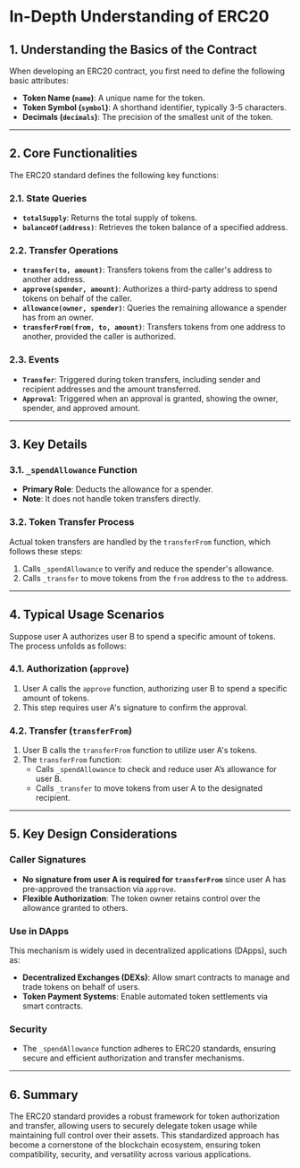 # In-Depth Understanding of ERC20

## **1. Understanding the Basics of the Contract**

When developing an ERC20 contract, you first need to define the following basic attributes:
- **Token Name (`name`)**: A unique name for the token.
- **Token Symbol (`symbol`)**: A shorthand identifier, typically 3-5 characters.
- **Decimals (`decimals`)**: The precision of the smallest unit of the token.

---

## **2. Core Functionalities**

The ERC20 standard defines the following key functions:

### **2.1. State Queries**
- **`totalSupply`**: Returns the total supply of tokens.
- **`balanceOf(address)`**: Retrieves the token balance of a specified address.

### **2.2. Transfer Operations**
- **`transfer(to, amount)`**: Transfers tokens from the caller's address to another address.
- **`approve(spender, amount)`**: Authorizes a third-party address to spend tokens on behalf of the caller.
- **`allowance(owner, spender)`**: Queries the remaining allowance a spender has from an owner.
- **`transferFrom(from, to, amount)`**: Transfers tokens from one address to another, provided the caller is authorized.

### **2.3. Events**
- **`Transfer`**: Triggered during token transfers, including sender and recipient addresses and the amount transferred.
- **`Approval`**: Triggered when an approval is granted, showing the owner, spender, and approved amount.

---

## **3. Key Details**

### **3.1. `_spendAllowance` Function**
- **Primary Role**: Deducts the allowance for a spender.
- **Note**: It does not handle token transfers directly.

### **3.2. Token Transfer Process**
Actual token transfers are handled by the `transferFrom` function, which follows these steps:
1. Calls `_spendAllowance` to verify and reduce the spender's allowance.
2. Calls `_transfer` to move tokens from the `from` address to the `to` address.

---

## **4. Typical Usage Scenarios**

Suppose user A authorizes user B to spend a specific amount of tokens. The process unfolds as follows:

### **4.1. Authorization (`approve`)**
1. User A calls the `approve` function, authorizing user B to spend a specific amount of tokens.
2. This step requires user A's signature to confirm the approval.

### **4.2. Transfer (`transferFrom`)**
1. User B calls the `transferFrom` function to utilize user A's tokens.
2. The `transferFrom` function:
   - Calls `_spendAllowance` to check and reduce user A’s allowance for user B.
   - Calls `_transfer` to move tokens from user A to the designated recipient.

---

## **5. Key Design Considerations**

### **Caller Signatures**
- **No signature from user A is required for `transferFrom`** since user A has pre-approved the transaction via `approve`.
- **Flexible Authorization**: The token owner retains control over the allowance granted to others.

### **Use in DApps**
This mechanism is widely used in decentralized applications (DApps), such as:
- **Decentralized Exchanges (DEXs)**: Allow smart contracts to manage and trade tokens on behalf of users.
- **Token Payment Systems**: Enable automated token settlements via smart contracts.

### **Security**
- The `_spendAllowance` function adheres to ERC20 standards, ensuring secure and efficient authorization and transfer mechanisms.

---

## **6. Summary**

The ERC20 standard provides a robust framework for token authorization and transfer, allowing users to securely delegate token usage while maintaining full control over their assets. This standardized approach has become a cornerstone of the blockchain ecosystem, ensuring token compatibility, security, and versatility across various applications.